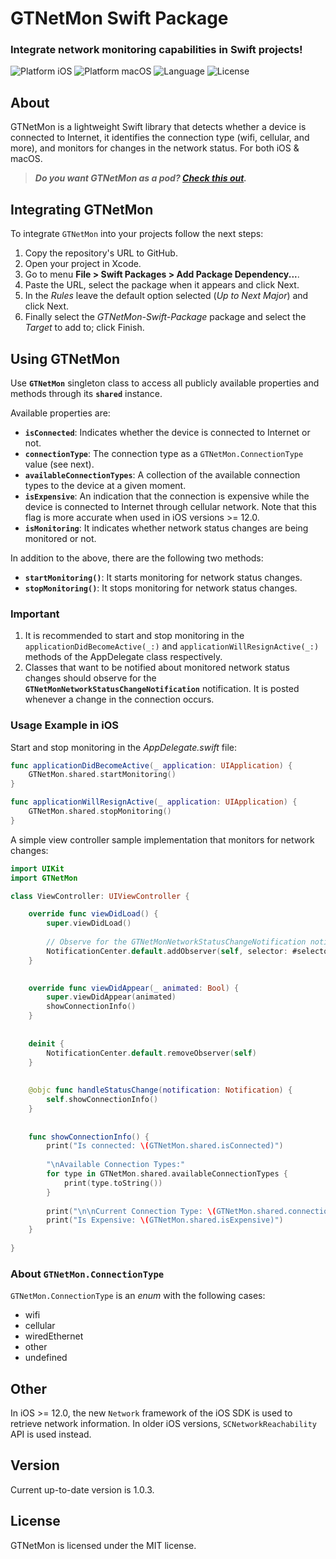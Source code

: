 # GTNetMon Swift Package

### Integrate network monitoring capabilities in Swift projects! 

![Platform iOS](https://img.shields.io/badge/Platform-iOS-informational)
![Platform macOS](https://img.shields.io/badge/Platform-macOS-informational)
![Language](https://img.shields.io/badge/Language-Swift-orange)
![License](https://img.shields.io/github/license/gabrieltheodoropoulos/GTRest.svg)

## About

GTNetMon is a lightweight Swift library that detects whether a device is connected to Internet, it identifies the connection type (wifi, cellular, and more), and monitors for changes in the network status. For both iOS & macOS.

> ***Do you want GTNetMon as a pod? [Check this out](https://github.com/gabrieltheodoropoulos/GTNetMon).***

## Integrating GTNetMon

To integrate `GTNetMon` into your projects follow the next steps:

1. Copy the repository's URL to GitHub.
2. Open your project in Xcode.
3. Go to menu **File > Swift Packages > Add Package Dependency...**.
4. Paste the URL, select the package when it appears and click Next.
5. In the *Rules* leave the default option selected (*Up to Next Major*) and click Next.
6. Finally select the *GTNetMon-Swift-Package* package and select the *Target* to add to; click Finish.

## Using GTNetMon

Use **`GTNetMon`** singleton class to access all publicly available properties and methods through its **`shared`** instance.

Available properties are:

 * **`isConnected`**: Indicates whether the device is connected to Internet or not.
 * **`connectionType`**: The connection type as a `GTNetMon.ConnectionType` value (see next).
 * **`availableConnectionTypes`**: A collection of the available connection types to the device at a given moment.
 * **`isExpensive`**: An indication that the connection is expensive while the device is connected to Internet through cellular network. Note that this flag is more accurate when used in iOS versions >= 12.0.
 * **`isMonitoring`**: It indicates whether network status changes are being monitored or not.

 In addition to the above, there are the following two methods:

 * **`startMonitoring()`**: It starts monitoring for network status changes.
 * **`stopMonitoring()`**: It stops monitoring for network status changes.


### Important

1. It is recommended to start and stop monitoring in the `applicationDidBecomeActive(_:)` and `applicationWillResignActive(_:)` methods of the AppDelegate class respectively.
2. Classes that want to be notified about monitored network status changes should observe for the **`GTNetMonNetworkStatusChangeNotification`** notification. It is posted whenever a change in the connection occurs.


### Usage Example in iOS

Start and stop monitoring in the *AppDelegate.swift* file:

```swift
func applicationDidBecomeActive(_ application: UIApplication) {
    GTNetMon.shared.startMonitoring()
}

func applicationWillResignActive(_ application: UIApplication) {
    GTNetMon.shared.stopMonitoring()
}
```

A simple view controller sample implementation that monitors for network changes:

```swift
import UIKit
import GTNetMon

class ViewController: UIViewController {

    override func viewDidLoad() {
        super.viewDidLoad()
        
        // Observe for the GTNetMonNetworkStatusChangeNotification notification.
        NotificationCenter.default.addObserver(self, selector: #selector(handleStatusChange(notification:)), name: .GTNetMonNetworkStatusChangeNotification, object: nil)
    }

    
    override func viewDidAppear(_ animated: Bool) {
        super.viewDidAppear(animated)
        showConnectionInfo()
    }
    
    
    deinit {
        NotificationCenter.default.removeObserver(self)
    }
    
    
    @objc func handleStatusChange(notification: Notification) {
        self.showConnectionInfo()
    }
    
    
    func showConnectionInfo() {
        print("Is connected: \(GTNetMon.shared.isConnected)")
        
        "\nAvailable Connection Types:"
        for type in GTNetMon.shared.availableConnectionTypes {
            print(type.toString())
        }
        
        print("\n\nCurrent Connection Type: \(GTNetMon.shared.connectionType.toString())")
        print("Is Expensive: \(GTNetMon.shared.isExpensive)")
    }
    
}
```

### About `GTNetMon.ConnectionType`

`GTNetMon.ConnectionType` is an *enum* with the following cases:

* wifi
* cellular
* wiredEthernet
* other
* undefined


## Other

In iOS >= 12.0, the new `Network` framework of the iOS SDK is used to retrieve network information. In older iOS versions, `SCNetworkReachability` API is used instead.


## Version

Current up-to-date version is 1.0.3.


## License

GTNetMon is licensed under the MIT license.

